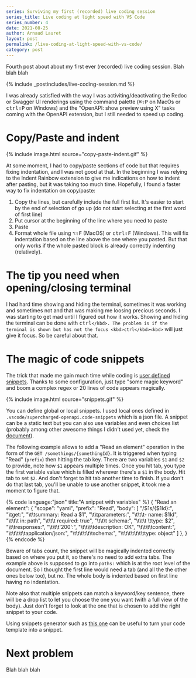 ```yaml
---
series: Surviving my first (recorded) live coding session
series_title: Live coding at light speed with VS Code
series_number: 4
date: 2021-08-25
author: Arnaud Lauret
layout: post
permalink: /live-coding-at-light-speed-with-vs-code/
category: post
---
```


Fourth post about about my first ever (recorded) live coding session.
Blah blah blah
<!--more-->

{% include _postincludes/live-coding-session.md %}

I was already satisfied with the way I was activiting/deactivating the Redoc or Swagger UI renderings using the command palette (<kbd>⌘</kbd><kbd>⇧</kbd><kbd>P</kbd> on MacOs or <kbd>ctrl</kbd><kbd>⇧</kbd><kbd>P</kbd> on Windows) and the "OpenAPI: show preview using X" tasks coming with the OpenAPI extension, but I still needed to speed up coding.

# Copy/Paste and indent

{% include image.html source="copy-paste-indent.gif" %}

At some moment, I had to copy/paste sections of code but that requires fixing indentation, and I was not good at that.
In the beginning I was relying to the Indent Rainbow extension to give me indications on how to indent after pasting, but it was taking too much time.
Hopefully, I found a faster way to fix indentation on copy/paste:

1. Copy the lines, but carefully include the full first list. It's easier to start by the end of selection of go up (do not start selecting at the first word of first line)
1. Put cursor at the beginning of the line where you need to paste
1. Paste
1. Format whole file using <kbd>⌥</kbd><kbd>⇧</kbd><kbd>F</kbd> (MacOS) or <kbd>ctrl</kbd><kbd>⇧</kbd><kbd>F</kbd> (Windows). This will fix indentation based on the line above the one where you pasted. But that only works if the whole pasted block is already correctly indenting (relatively).

# The tip you need when opening/closing terminal

I had hard time showing and hiding the terminal, sometimes it was working and sometimes not and that was making me loosing precious seconds.
I was starting to get mad until I figured out how it works.
Showing and hiding the terminal can be done with <kbd>ctrl</kbd><kbd>`</kbd>.
The problem is if the terminal is shown but has not the focus <kbd>ctrl</kbd><kbd>`</kbd> will just give it focus. 
So be careful about that.

# The magic of code snippets

The trick that made me gain much time while coding is [user defined snippets](https://code.visualstudio.com/docs/editor/userdefinedsnippets).
Thanks to some configuration, just type "some magic keyword" and boom a complex regex or 20 lines of code appears magically.

{% include image.html source="snippets.gif" %}

You can define global or local snippets.
I used local ones defined in `.vscode/supercharged-openapi.code-snippets` which is a json file.
A snippet can be a static text but you can also use variables and even choices list (probably among other awesome things I didn't used yet, check the [document](https://code.visualstudio.com/docs/editor/userdefinedsnippets)).

The following example allows to add a "Read an element" operation in the form of the `GET /somethings/{somethingId}`.
It is triggered when typing "Read" (`prefix`) then hitting the tab key.
There are two variables `$1` and `$2` to provide, note how `$1` appears multiple times.
Once you hit tab, you type the first variable value which is filled wherever there's a `$1` in the body.
Hit tab to set `$2`.
And don't forget to hit tab another time to finish.
If you don't do that last tab, you'll be unable to use another snippet, it took me a moment to figure that.  

{% code language:"json" title:"A snippet with variables" %}
{
	"Read an element": {
		"scope": "yaml",
		"prefix": "Read",
		"body": [
			"/$1s/{$1Id}:",
			"\tget:",
			"\t\tsummary: Read a $1",
			"\t\tparameters:",
			"\t\t\t- name: $1Id",
			"\t\t\t  in: path",
			"\t\t\t  required: true",
			"\t\t\t  schema:",
			"\t\t\t  \ttype: $2",
			"\t\tresponses:",
			"\t\t\t'200':",
			"\t\t\t\tdescription: OK",
			"\t\t\t\tcontent:",
			"\t\t\t\t\tapplication/json:",
			"\t\t\t\t\t\tschema:",
			"\t\t\t\t\t\t\ttype: object"
		]
	},
}
{% endcode %}

Beware of tabs count, the snippet will be magically indented correctly based on where you put it, so there's no need to add extra tabs.
The example above is supposed to go into `paths:` which is at the root level of the document.
So I thought the first line would need a tab (and all the the other ones below too), but no.
The whole body is indented based on first line having no indentation.

Note also that multiple snippets can match a keyword/key sentence, there will be a drop list to let you choose the one you want (with a full view of the body).
Just don't forget to look at the one that is chosen to add the right snippet to your code.

Using snippets generator such as [this one](https://snippet-generator.app/?description=&tabtrigger=&snippet=&mode=vscode) can be useful to turn your code template into a snippet.

# Next problem

Blah blah blah